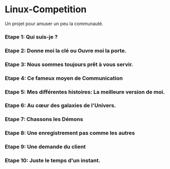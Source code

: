 # Linux-Competition
Un projet pour amuser un peu la communauté.


### Etape 1: Qui suis-je ? 

### Etape 2: Donne moi la clé ou Ouvre moi la porte.

### Etape 3: Nous sommes toujours prêt à vous servir. 

### Etape 4: Ce fameux moyen de Communication

### Etape 5: Mes différentes histoires: La meilleure version de moi.

### Etape 6: Au cœur des galaxies de l'Univers.

### Etape 7: Chassons les Démons

### Etape 8: Une enregistrement pas comme les autres

### Etape 9: Une demande du client

### Etape 10: Juste le temps d'un instant.